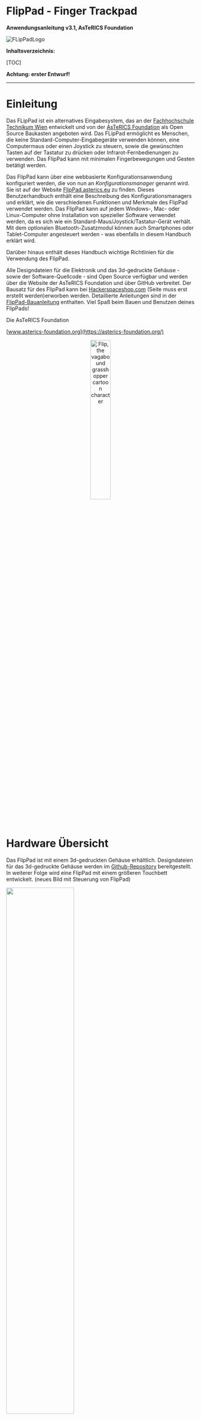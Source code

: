 # FlipPad - Finger Trackpad

**Anwendungsanleitung v3.1, AsTeRICS Foundation**

![FLipPadLogo](./Bilder/flippadLogo.png)

**Inhaltsverzeichnis:**

[TOC]

__Achtung: erster Entwurf!__

---

# Einleitung

Das FLipPad ist ein alternatives Eingabesystem, das an der [Fachhochschule Technikum Wien](https://www.technikum-wien.at) entwickelt und von der [AsTeRICS Foundation](https://asterics-foundation.org) als Open Source Baukasten angeboten wird. Das FLipPad ermöglicht es Menschen, die keine Standard-Computer-Eingabegeräte verwenden können, eine Computermaus oder einen Joystick zu steuern, sowie die gewünschten Tasten auf der Tastatur zu drücken oder Infrarot-Fernbedienungen zu verwenden. Das FlipPad kann mit minimalen Fingerbewegungen und Gesten betätigt werden.

Das FlipPad kann über eine webbasierte Konfigurationsanwendung konfiguriert werden, die von nun an *Konfigurationsmanager* genannt wird. Sie ist auf der Website [FlipPad.asterics.eu](https://flippad.asterics.eu) zu finden. Dieses Benutzerhandbuch enthält eine Beschreibung des Konfigurationsmanagers und erklärt, wie die verschiedenen Funktionen und Merkmale des FlipPad verwendet werden. Das FlipPad kann auf jedem Windows-, Mac- oder Linux-Computer ohne Installation von spezieller Software verwendet werden, da es sich wie ein Standard-Maus/Joystick/Tastatur-Gerät verhält. Mit dem optionalen Bluetooth-Zusatzmodul können auch Smartphones oder Tablet-Computer angesteuert werden - was ebenfalls in diesem Handbuch erklärt wird.

Darüber hinaus enthält dieses Handbuch wichtige Richtlinien für die Verwendung des FlipPad.

Alle Designdateien für die Elektronik und das 3d-gedruckte Gehäuse - sowie der Software-Quellcode - sind Open Source verfügbar und werden über die Website der AsTeRICS Foundation und über GitHub verbreitet. Der Bausatz für des FlipPad kann bei [Hackerspaceshop.com](https://hackerspaceshop.com/collections/FlipPad) (Seite muss erst erstellt werden)erworben werden. Detaillierte Anleitungen sind in der [FlipPad-Bauanleitung](https://github.com/asterics/FlipPad/blob/master/ConstructionKit/ConstructionManual.pdf) enthalten. Viel Spaß beim Bauen und Benutzen deines FlipPads!

Die AsTeRICS Foundation

[www.asterics-foundation.org](https://asterics-foundation.org/)

<p align="center" width="100%"> <img width="33%" src="./Bilder/flip1.svg" alt="Flip, the vagabound grasshopper cartoon character"> </p>

# Hardware Übersicht

Das FlipPad ist mit einem 3d-gedruckten Gehäuse erhältlich. Designdateien für das 3d-gedruckte Gehäuse werden im [Github-Repository](https://github.com/asterics/FLipPad/tree/main/Hardware/case-design/smallTrackpad_TM035035) bereitgestellt. In weiterer Folge wird eine FlipPad mit einem größeren Touchbett entwickelt. 
(neues Bild mit Steuerung von FlipPad)
<p align="left" width="100%"> <img width="60%" src="./Bilder/f2.svg"> </p>

*Abbildung 1*: Verwendung des FlipPad für die Computersteuerung durch Fingerinteraktion

Zusätzlich können zwei externe Taster an die Klinkenbuchsen auf der linken Seite des FlipPad-Gehäuses angeschlossen werden und eine Taste ist bereits auf dem Gerät integriert ("B1", siehe Abbildung 3).

**Benutzer können auf verschiedene Weise mit dem FlipPad interagieren:**

1. durch Berühren des Touchpads mit den Fingern und Aufbringen kleiner, bis gar keiner Kräfte in vertikaler oder horizontaler Richtung
2. durch Erhöhen oder Verringern des Drucks 
3. durch Betätigung von (bis zu) 3 Schaltern / Drucktastern


**Die Hardware-Eigenschaften des FlipPad:** (siehe Bilder am Ende dieser Liste)

(a)    Ein eingebauter Schalter ("Taste 1 / B1") am Gerät, z.B. zum Ändern der aktiven Konfiguration (Funktionen)

(b)    Zwei 3,5-mm-Klinkenbuchsen zum Anschluss von externen Schaltern / Tastern zur Auslösung von Zusatzfunktionen ("Taster 2 / B2" und "Taster 3 / B3")

(c)    3 Leuchtdioden (LED) zur Anzeige der aktiven Konfiguration, des Kalibrierungsvorgangs usw.

(d)    Universal-Infrarot-Fernbedienungsempfänger und -sender

(e)    "Hot Shoe"-Adapter zur Montage an einem Manfrotto Magic Arm oder einem ähnlichen Montagesystem

(f)    Firmware-Aktualisierung über die FlipPad-Webanwendung auf [FlipPad.asterics.eu](https://flippad.asterics.eu/index_pad.htm)

(g)    Optionale Zusatzplatine für Bluetooth (z. B. zur Steuerung von Smartphones oder iOS-Geräten)



<p align="left" width="100%"> <img width="55%" src="./Bilder/fp3r-de.png"> </p>

*Abbildung 2*: FlipPad rechte Seite

<p align="left" width="100%"> <img width="55%" src="./Bilder/fp4-l-de.png"> </p>

*Abbildung 3*: FlipPad linke Seite

Auf der rechten Seite des FlipPad-Gehäuses zeigen 3 LEDs den aktuellen Betriebsmodus an (der geändert werden kann, um verschiedene Geschwindigkeitseinstellungen oder Funktionsoptionen zu aktivieren). Außerdem ist hier das Infrarot (IR) Empfängermodul zugänglich. Mit diesem Modul können beliebige Infrarot-Fernbedienungsbefehle aufgezeichnet werden (z.B. zum Ändern der Lautstärke oder der Kanaleinstellungen eines TV-Gerätes). Die IR-Signale können dann über die IR-Sendediode auf der Rückseite des FlipPad wiedergegeben werden.

Auf der linken Seite des FlipPad befindet sich eine Taste (B1), die eine konfigurierbare Funktion bietet (z. B. Ändern des Betriebsmodus). Zwei 3,5-mm-Klinkenbuchsen mit den Bildbezeichnungen (B2) und (B3) ermöglichen den Anschluss von externen Tastern. Es können Standardschalter mit 3,5-mm-Klinkenstecker verwendet werden.

## 3D-gedrucktes Gehäuse

<p align="left" width="100%" > <img width="55%" src=".Bilder/fp5-neu.jpg"> </p>
*Abbildung 4*: FlipPad 3D-gedrucktes Gehäuse 

Es sind verschiedene Alternativen für das FlipPad-Gehäuse verfügbar, z.B. eine Acrylversion. Die empfohlene Version ist das 3D-gedruckte Gehäuse, das auch in der Bauanleitung dokumentiert ist. Die 3D-Designdateien können vom [Github Repository](https://github.com/asterics/FLipPad/tree/main/Hardware) heruntergeladen werden. 

## Bluetooth – Zusatzmodul

Das optionale Bluetooth-Zusatzmodul ermöglicht den Anschluss des FlipPad als Bluetoothmaus/ -tastatur an verschiedene mobile Geräte (Smartphones, Tablets, IOs-Geräte). Wenn dieses Modul nicht im DIY-Kit enthalten ist, kann es einzeln bei der AsTeRICS Foundation bestellt oder mit Hilfe der auf Github verfügbaren Hardware-Design-Dateien gebaut werden (Teile müssen einzeln bestellt werden). Wenn Sie sich für diese Funktion interessieren, werfen Sie einen Blick auf das [FlipPad Wiki](https://github.com/asterics/FlipPad/wiki), wo der Bau des Zusatzmoduls erklärt wird. 

<p align="left" width="100%"> <img width="40%" src="./Bilder/f6.jpg"> </p>

*Abbildung 5*: Bluetooth Zusatzmodul

# Anweisungen für die ordnungsgemäße Montage und Verwendung


**1. Montieren des FlipPad-Geräts in einer für den Benutzer / die Benutzerin geeigneten Weise** ![hygienic stick](./Bilder/f8.png)

*Abbildung 7*: Montieren des FlipPad

Das Bild zeigt eine Kombination aus "[Manfrotto Gelenkarm](https://www.manfrotto.com/global/single-arm-2-section-196ab-2/)" + "[SuperClamp](https://www.manfrotto.com/global/super-photo-clamp-without-stud-aluminium-035/)" Halterung. Sie können auch den [Manfrotto Magic Arm](https://www.manfrotto.com/global/magic-photo-arm-smart-centre-lever-and-flexible-extension-143n/) oder eine andere Befestigungslösung verwenden, die auf den HotShoe-Adapter der FlipPad passt. Seien Sie vorsichtig, wenn Sie die Halterung an der 3/8"-Schraube des HotShoe-Adapters befestigen: Bei starker Krafteinwirkung kann das Gehäuse des Geräts brechen.



![Fingers](./Bilder/fp9.jpg)

*Abbildung 9*: Verwendung der FlipPad mit den Fingern

Wenn der Benutzer / die Benutzerin die FlipPad mit einem Finger oder dem Daumen betätigen möchte, montieren Sie das System so, dass sich die Hand in einer Ruheposition befindet und der Finger den Joystick ohne Belastung berühren kann. Bringen Sie einen oder zwei zusätzliche externe Schalter an, falls gewünscht, und montieren Sie die Schalter an geeigneten Stellen (z. B. an den Beinen/Zehen/Schultern usw.).


**2. Anschließen der FlipPad an einen Computer, ein Tablet oder ein Smart Phone**

Wenn Sie das FlipPad über das mitgelieferte USB-Mikrokabel anschließen, berühren Sie das Touchpad nicht, solange die LEDs blinken (das anfängliche Blinken zeigt die Phase der Nullpunktkalibrierung an). Warten Sie, bis das Gerät vom Computer erkannt wird, und bewegen Sie dann den Joystick/das Touchpad, um den korrekten Betrieb zu überprüfen.

![ball-switch](./Bilder/f12DE.svg)

*Abbildung 11*: Verbinden der FlipPad mit dem Computer

**Bitte beachten Sie**, dass jedes Mal, wenn Sie das FlipPad-Gerät mit Strom versorgen (bzw. wenn Sie es einstecken), eine **Nullkalibrierung** durchgeführt wird, was durch Blinken aller 3 LEDs angezeigt wird. **Es ist wichtig, dass Sie das Touchpad nicht berühren, bis die LEDs nicht mehr blinken.**

#### Verwendung der FlipPad mit Smart Phones oder Tablets

Das FlipPad sollte mit allen Betriebssystemen funktionieren, die USB-HID-Geräte (Maus/Tastatur/Joystick) unterstützen, wie Windows, Linux oder MacOS. Einige Android-Geräte bieten einen USB-Anschluss mit USB-OTG-Funktionalität ("on-the-go"). Wenn Ihr Gerät "OTG" unterstützt, können Sie die FlipPad mit einem USB-OTG-Adapter (siehe Bild unten) anschließen und sie sollte wie eine normale Maus (Sie erhalten einen Mauszeiger) oder Tastatur funktionieren. Sie können mit der App "OTG Checker" testen, ob Ihr Android-Telefon oder Android-Tablet die USB-OTG-Funktion unterstützt.

![smartphone](./Bilder/fp-tab.jpg)

*Abbildung 12*: Verwendung der FlipPad mit dem Smart Phone

#### Verwendung der FlipPad über Bluetooth

Das Bluetooth - Zusatzmodul für das FlipPad ermöglicht die kabellose Maus-/Tastatursteuerung von Computern, Tablets und Smartphones. Darüber hinaus können iPhones oder iPads über VoiceOver & Assistive-Switch-Unterstützung genutzt werden. Weitere Informationen finden Sie im Kapitel *[Verwendung des Bluetooth-Moduls](https://github.com/asterics/FlipPad/blob/master/Documentation/UserManual/Markdown/FlipPadAnwendungsanleitung.md#verwendung-des-bluetooth-moduls)*.

# FlipPad-Konfigurationsmanager

Der [FlipPad Konfigurationsmanager](https://flippad.asterics.eu/index_pad.htm) bietet eine grafische Benutzeroberfläche (GUI) zum Ändern und Speichern von Einstellungen des FlipPad-Geräts, sodass alle Merkmale und Funktionen an persönliche Vorlieben und Bedürfnisse angepasst werden können. **Derzeit muss der Google Chrome-Browser (oder ein Chromium-basierter Browser) verwendet werden.** Der Konfigurationsmanager ist über die folgende Website zugänglich: **FlipPad.asterics.eu**. Der FlipPad-Konfigurationsmanager sendet und empfängt Informationen von/zu dem FlipPad. Diese Informationsübertragung erfolgt über einen Kommunikationsanschluss (COM-Anschluss). Die folgende Abbildung zeigt die Einstiegsseite des FlipPad-Konfigurationsmanagers:

<p align="left" width="100%"> <img width="70%" src="./Bilder/fpk1-de.png"> </p>

*Abbildung 13: Willkommensseite des FlipPad-Konfigurationsmanagers*

### Anschließen des FlipPad-Geräts

Gehen Sie folgendermaßen vor, um das Gerät anzuschließen:

1. Vergewissern Sie sich, dass Ihr Gerät über einen USB-Anschluss mit Ihrem Computer verbunden ist (siehe "Hinweise zur ordnungsgemäßen Montage und Verwendung").
2. Klicken Sie auf VERBINDEN ZU FlipPad (ÜBER USB ANGESCHLOSSEN) und wählen Sie im Auswahlfeld den entsprechenden COM-Port (Kommunikationsanschluss) aus. Wenn das Auswahlfeld leer erscheint, bedeutet dies, dass kein Kommunikationsanschluss erkannt wurde. Schließen Sie in diesem Fall das FlipPad-Gerät erneut an und warten Sie, bis der COM-Port aktualisiert wird.
3. Sobald der COM-Port ausgewählt ist, klicken Sie auf die Schaltfläche "Verbinden" am unteren Rand des Auswahlfeldes.
4. Nach erfolgreicher Verbindung des COM-Ports wird das Hauptfenster (siehe Abbildung 14) angezeigt und Sie sollten ein Live-Feedback der Stick-Bewegung sehen. Der Port-Status in der oberen rechten Ecke des Fensters zeigt "verbunden" an:

   ![ConfigManager](./Bilder/fpk2-de.png)

*Abbildung 14*: FlipPad Konfigurationsmanager

## Ändern von Einstellungen und Funktionen

### Betriebsarten - "Speicherplätze"

Der FlipPad-Konfigurationsmanager ermöglicht die Anpassung aller wichtigen Einstellungen (Betriebsmodi). Die Einstellungen werden in einzelnen **Speicherplätzen - "SLOTS"** gespeichert (z.B. ein Slot für schnellen Mausbetrieb, ein Slot für langsamen Mausbetrieb, ein Slot für Tastaturtastengenerierung usw.). Alle Einstellungen können auf dem FlipPad-Gerät gespeichert (oder von dort geladen) werden. Die Einstellungen können auch in einer Datei auf Ihrem Computer gespeichert (oder von dort geladen) werden. Die in dem FlipPad gespeicherten Einstellungen bleiben auch dann gültig, wenn die Stromversorgung / das USB-Kabel entfernt wird. Wenn das FlipPad das nächste Mal eingesteckt wird, sind die Einstellungen wieder verfügbar - auch wenn Sie einen anderen Computer oder ein anderes Betriebssystem verwenden!

### Pad-Konfiguration (Tab PAD-CONFIG)

Im Tab PAD-CONFIG des FlipPad-Konfigurationsmanagers können Sie die *Geschwindigkeit, Deadzone* und *Maximale Geschwindigkeit* des FlipPads ändern. Außerdem können Sie *Beschleunigung, Trackpad-Sensitivtät*, *Maximale Tap-Dauer* und *Maximale Dauer von Tippen + Wischen Gesten* ändern - diese Einstellungen sind nur sichtbar, wenn Sie auf *Zeige erweiterte Einstellungen"* klicken. 

#### Pad-Verwendung definieren (“Verwende Touchpad für”)

Im Tab PAD-CONFIG ganz oben kann die Hauptfunktion des Pads ausgewählt werden. Standardmäßig erzeugt die Pad Mausbewegungen. Das Pad kann jedoch auch für alternative Aktionen verwendet werden (z. B. Drücken der Taste 'A', wenn das Pad nach oben gedrückt wird), die im Tab ACTIONS festgelegt werden können (siehe Abschnitt //! gibts noch nicht in GIT*[Zuweisung von verschiedenen Aktionen](https://github.com/asterics/FlipPad/blob/master/Documentation/UserManual/Markdown/FlipPadAnwendungsanleitung.md#zuweisung-von-verschiedenen-aktionen-tab-aktionen)*. Außerdem kann der StickMode einen echten Joystick oder ein Gamepad nachahmen (siehe Abschnitt *[Verwendung des Sticks für Joystick-Bewegungen](https://github.com/asterics/FlipPad/blob/master/Documentation/UserManual/Markdown/FlipPadAnwendungsanleitung.md#verwenden-des-sticks-f%C3%BCr-joystick-bewegungen)*.



#### Pad-Ausrichtung (Ändern mit Klick auf "NACH RECHTS DREHEN")

Das FlipPad wird mit einer HotShoe 3/8"-Montageschraube befestigt, die sich an der Unterseite des FlipPad-Gehäuses befindet. Die Ausrichtung kann je nach den Vorlieben des Benutzers geändert werden. Ist die FlipPad z.B. verkehrt herum montiert, kann die Pad-Ausrichtung entsprechend gewählt werden, so dass die Auf/Ab/Links/Rechts-Bewegungen weiterhin korrekt interpretiert werden. Ein Klick auf "NACH RECHTS DREHEN" ändert die Ausrichtung um 90°. Es sind Ausrichtungseinstellungen für 0 / 90 / 180 und 270 Grad möglich, so dass jede Einbaulage möglich ist.

<p align="left" width="100%"> <img width="100%" src="./Bilder/fpk3-de.png"> </p>

*Abbildung 15: FlipPad Konfigurationsmanager: Tab PAD-CONFIG, Bildlaufleisten*

Die Bildlaufleisten ermöglichen es, die Parameter des Pads und das Verhalten des Mauszeigers nach den Wünschen des Benutzers / der Benutzerin zu ändern. Das Verhalten der folgenden Merkmale kann geändert werden:

#### Sensitivität

Wenn Sie das Pad für die Cursorbewegung verwenden, kann die Empfindlichkeit des Pads über die Bildlaufleiste *Sensitivität* eingestellt werden. Ein kleinerer Wert führt zu einer langsameren Bewegung des Cursors. Um den Wert zu ändern, klicken und ziehen Sie den Regler der Bildlaufleiste oder klicken Sie auf die Leiste neben dem Regler.

#### Deadzone

Die *Deadzone*-Einstellung definiert einen passiven Bereich für die Padbewegung: Ist der Deadzone-Wert niedrig, führen schon sehr geringe Padbewegungen zu einer Cursorbewegung (oder führen die zugewiesene Alternativfunktion aus - siehe Kapitel *Zuweisung verschiedener Aktionen*). Ist die Deadzone zu niedrig eingestellt, beginnt der Cursor ungewollt zu driften, insbesondere wenn zuvor eine stärkere Kraft aufgewendet wurde. Erhöhen Sie in diesem Fall den Wert der Deadzone, sodass der Cursor unter normalen Betriebsbedingungen für einen bestimmten Benutzer/Benutzerin nicht abdriftet. (Für manche Benutzer / Benutzerinnen könnte es jedoch wünschenswert sein, eine sehr kleine Deadzone zu verwenden, um Cursorbewegungen mit minimaler Kraft zu ermöglichen). Bei anderen Aktionen (z. B. Tastendruck) ist es sinnvoll, einen größeren Wert für die Deadzone zu verwenden, um unbeabsichtigte Aktionen zu vermeiden.

#### Geteilte Achsensteuerung für Sensitivität und Deadzone

Falls gewünscht, können die Sensitivitäts- und Deadzonewerte für horizontale oder vertikale Bewegungen individuell geändert werden. Wählen Sie dazu die Option "*zeige x/y getrennt*", wie unten gezeigt:

<p align="left" width="100%"> <img width="100%" src="./Bilder/fpk4-de.png"> </p> *Abbildung 16: FlipPad Konfigurationsmanager: Tab PAD-CONFIG, zeige x/y getrennt*

#### Maximale Geschwindigkeit

Die Einstellung der maximalen Geschwindigkeit auf ein niedriges Niveau ist nützlich, wenn der Benutzer die Cursorgeschwindigkeit begrenzen und gleichzeitig eine hohe Empfindlichkeit/Beschleunigung beibehalten möchte.

**“Zeige erweiterte Einstellungen”**:

#### Trackpad-Sensitivität

Diese Einstellung wird durch Klicken auf *"Zeige erweiterte Einstellungen"* aktiviert. Die Trackpad-Sensitivität erlaubt es, das Beschleunigungsverhalten des Mauszeigers zu beeinflussen: Wenn die Trackpad-Sensitivität auf einen niedrigen Wert eingestellt ist, wird selbst eine starke Auslenkung des Pads eine langsame (aber fortschreitende) Bewegung des Mauszeigers auslösen, was es einfacher macht, kleine Ziele präzise zu erreichen.
!!Gibts beim Pad nicht 
#### Drift compensation range + Drift compensation gain

Diese Einstellungen werden durch Klicken auf *"Zeige erweiterte Einstellungen"* aktiviert. Aus mechanischen Gründen weisen die Kraftsensoren des FlipPads kleine Ungenauigkeiten auf, die zu einem Abdriften des Mauszeigers führen können. Kritisch ist dieser Effekt bei sehr kleinen Deadzone-Einstellungen (sehr feinfühlige Maussteuerung): Wenn Sie das Touchpad/den Joystick in eine Richtung bewegen und dann loslassen, "driftet" der Mauszeiger weiterhin leicht in diese Richtung, da sich die Sensorwerte nicht an der kalibrierten Mittelposition einpendeln. 

Der Wert "Drift compensation gain" steht für den Grad der Korrektur, während der Wert "Drift compensation range" für den Betrag der Kraft steht, die bei der Berechnung berücksichtigt wird. Jeder dieser Werte hat einen entsprechenden Schieberegler. 

Die besten Werte für eine bestimmte FlipPad können durch Experimentieren ermittelt werden. Zum Beispiel:

1. Wischen Sie das Touchpad nach oben und lassen Sie es los. Wenn der Mauszeiger weiterhin nach oben driftet, versuchen Sie, den Wert für den vertikalen Ausgleich zu erhöhen.
2. Wischen Sie das Touchpad nach links und lassen Sie es los. Wenn der Mauszeiger nach rechts driftet, versuchen Sie, den horizontalen Ausgleichswert zu verringern.

### Verwenden des Pads für Joystick-Bewegungen

Wenn Sie im Tab PAD-CONFIG einen der Joystick-Modi auswählen, führt das Bewegen des FlipPads nach oben/unten/links/rechts zu Joystick-Aktivitäten. Das FlipPad verhält sich dann wie ein Gamepad mit 6 Achsen (*X/Y*, *Z/Z-Turn* und *Slider1/Slider2*). Da das FlipPad jeweils nur 2 Achsen Informationen liefern kann, muss die gewünschte Joystick-Achse ausgewählt werden.

<p align="left" width="80%"> <img width="80%" src="./Bilder/fpk5-de.png"> </p>

*Abbildung 18: Padkonfiguration für die Joystick-Bewegung einstellen*

Bitte beachten Sie, dass die Joystick-Funktion von den auf dem Computer laufenden Software-Anwendungen (z.B. Computerspiele) unterstützt werden muss. Microsoft Windows bietet eine Test-Software namens "*joy.cpl*" an - Sie können dieses Programm starten, indem Sie "*joy.cpl*" in den Suchdialog eingeben.

Der von dem FlipPad bereitgestellte Joystick-Controller heißt *"Serial+Keyboard+Mouse+Joystick "*. Wenn Sie dieses Gerät im Dienstprogramm "*joy.cpl*" auswählen, klicken Sie auf die Eigenschaften, um seine Einstellungen anzuzeigen. Die Live-Werte der Joystick-Achsen und der Tastenaktivitäten werden in einem Fenster angezeigt, das dem hier gezeigten ähnelt:

<p align="left" width="100%"> <img width="30%" src="./Bilder/fig21.png"> </p>

*Abbildung 19: Joy.cpl Eigenschaften*

Gewünschte Joystick-Tasten-Aktivitäten können mit Saug/Puste- oder anderen Interaktionsereignissen erstellt werden, indem Sie "*Joystick ... setzen"* aus dem Aktionsmenü wählen, wie im Abschnitt *[Zuweisung von verschiedenen Aktionen](https://github.com/asterics/FlipPad/blob/master/Documentation/UserManual/Markdown/FlipPadAnwendungsanleitung.md#zuweisung-von-verschiedenen-aktionen-tab-aktionen)*) beschrieben.

### Optional: Saug/Puste Aktionen and Schwellenwerte (Tab SAUG-PUSTE-Steuerung)

Wenn der FlipPad-Stick mit dem Mund verwendet wird, kann der Benutzer Aktionen auslösen, indem er am Mundstück saugt oder pustet. Der Schlauch ist mit einem Drucksensor verbunden, der einen Wert ausgibt, der dem festgestellten Druck entspricht. Wenn der Benutzer saugt, sinkt der Sensorwert, und wenn er pustet, steigt der Wert. Über die Registerkarte "AKTIONEN" können Sie Aktionen für das Saugen oder Pusten zuweisen, wie im nächsten Abschnitt erläutert wird. Die Schwellenwerte für Saugen und Pusten können Sie auf im Tab "SAUG-PUSTE-STEUERUNG"" nach Belieben einstellen. Wenn die FlipPad angeschlossen ist, können Sie in dieser Registerkarte auch die aktuellen Druckwerte und die Auslösung von Saug- und Puste-Aktionen überwachen:

<p align="left" width="100%"> <img width="100%" src="./Bilder/fpk6-de.png"> </p>

*Figure 20:* Tab SAUG-PUSTE-STEUERUNG

Beachten Sie, dass der Leerlaufdruck (ohne Saugen und ohne Pusten) bei bei etwa 512 liegt, und der Druck steigt, wenn Sie in das Mundstück pusten, das dadurch auch einen erhöhten Druck anzeigt. Mit den Schiebereglern kann der Schwellendruck für Saugen und Pusten eingestellt werden. Die graue gepunktete Linie stellt den aktuellen Druck dar. Die blaue und die rote gepunktete Linie stellen die in dieser Sitzung erreichten Grenzwerte dar.

#### Stark (An)saugen and Stark Pusten

Im Tab SAUG-PUSTE-STEUERUNG können zusätzliche Schwellenwerte für starkes Saugen und starkes Pusten definiert werden, die dann unterschiedliche Aktionen auslösen können. Zum Beispiel könnte der nächste Slot durch starkes Pusten aktiviert werden. Um die Funktionalität der FlipPad insbesondere für Personen zu erweitern, die nicht auf externe Schalter zugreifen können, sind noch zusätzliche Aktionen verfügbar, die mit starkem Saugen oder starkem Pusten ausgelöst werden. Diese Gesten ermöglichen das Auslösen von Aktionen durch starken Saugen oder starkes Pusten, gefolgt von einer Stick-Bewegung (rauf / runter / links / rechts). Starkes Saugen oder starkes Pusten wird durch ein akustisches Signal (hoher Ton) angezeigt. Wird der Stick innerhalb einer Sekunde bewegt, wird die entsprechende Aktion (z.B. "Stark ansaugen + nach oben") ausgelöst. Wird der Stick nicht innerhalb einer Sekunde bewegt, wird die einzelne Stark pusten- oder Stark ansaugen-Aktion ausgelöst. Insgesamt können also 10 zusätzliche Aktionen ausgeführt werden.

### Zuweisung von verschiedenen Aktionen (Tab AKTIONEN)

Das Tab AKTIONEN ermöglicht die Zuordnung von Benutzeraktivitäten zu gewünschten FlipPad-Funktionen (Aktionen). Die Benutzeraktivitäten sind:

* das Drücken oder Loslassen der 3 Tasten (eingebaute Taste 1 oder externe Taste 2 oder 3)
* Stickbewegungen (auf/ab/links/rechts), die den Schwellenwert der Deadzone überschreiten
* Saug- und Puste-Aktivitäten (siehe Abschnitt *Stark (An)saugen und Stark Pusten*).

Die Aktionen können durch Anklicken des Eintrags in der Aktionskonfigurationstabelle geändert werden (siehe das blaue Feld in Abbildung 21). Die Tabelle zeigt die Aktionen für alle Benutzeraktivitäten an, entweder nur für den gerade aktiven Slot oder für alle Slots (was einen Überblick über alle Aktionen gibt). Wenn Sie auf eine bestimmte Aktion klicken, öffnet sich ein Fenster, in dem Sie die Aktionskategorie (in Abbildung 22 für Button 1: Gerät) und die Aktion selbst (hier: Nächsten Slot laden) ändern können, siehe Abbildung 22.

<p align="left" width="100%"> <img width="100%" src="./Bilder/fpk7-de.png"> </p>

*Abbildung 21: Benutzeraktivitäten verschiedene Aktionen zuordnen*

<p align="left" width="100%"> <img width="80%" src="./Bilder/fpk8-de.png"> </p>

*Abbildung 22: Pop-up-Fenster zur Auswahl der gewünschten Aktion*

Im Folgenden werden die einzelnen Aktionskategorien und die verschiedenen Aktionen kurz beschrieben.

#### Aktionskategorie “Maus”

**Linke / Mittlere / Rechte Maustaste halten (für die Dauer der Eingabe-Aktion)** Bei der Aktion *Halten* wird eine bestimmte Maustaste kontinuierlich gedrückt (z. B. um ein Element über den Bildschirm zu ziehen). Die Maustaste wird losgelassen, wenn die zugewiesene Benutzeraktivität endet (z. B. wenn die Aktivität "Saugen/Pusten" endet, wenn der Stick wieder in die mittlere Position gebracht wird oder wenn eine externe Taste losgelassen wird).

**Klick linke / mittlere / rechte Maustaste** Mit diesen Funktionen kann ein Klick der linken, rechten oder mittleren Maustaste ausgeführt werden. **Anmerkung:** ein Klick besteht aus drücken & loslassen der entsprechenden Maustaste, beides passiert kurz hintereinander nach Betätigen des Tasters / Bewegen des Pads / Saug-/Pustesteuerung!

**Doppelklick linke Maustaste** Erzeugt einen Doppelklick mit der linken Maustaste. Ein Doppelklick der linken Maustaste ist zum Beispiel zum Öffnen einer Datei notwendig. Das Ausführen von schnellen Mausklicks kann jedoch für manche NutzerInnen schwierig sein.

**Drücken oder Loslassen linke / mittlere / rechte Maustaste (umschalten)** Die Aktion *Umschalten* ändert den Zustand einer Maustaste von gedrückt zu nicht gedrückt und umgekehrt. Dies ist z. B. nützlich, wenn eine Benutzeraktivität länger aufrechterhalten werden soll (z. B. beim Ziehen eines Objekts oder um eine Taste gedrückt zu halten, während andere Tasten gedrückt/losgelassen werden). Beachten Sie, dass die Maustaste solange gedrückt bleibt, bis die zugewiesene Benutzeraktivität ein weiteres Mal aufgerufen wird!

**Nach oben / unten scrollen** Die Aktionen *Nach oben / unten scrollen* ahmen das Maus-Scrollrad nach. Das Auslösen der Aktion *Nach oben scrollen* führt zu einem Bildlauf nach oben, während *Nach unten scrollen* zu einem Bildlauf nach unten führt. Diese Aktion ist zum Beispiel beim Lesen von Dokumenten oder Webseiten nützlich.

**Maus horizontal / vertikal bewegen (x-Achse / y-Achse)** Die Funktionen *Maus horizontal bewegen (x-Achse)* und *Maus vertikal bewegen (y-Achse)* erzeugen Computermausbewegungen entlang der ausgewählten Achsen. Die Geschwindigkeitsparameter für diese Funktionen können in dem darunter erscheinenden Feld eingestellt werden. Solange die Benutzeraktivität vorhanden ist, wird der Mauszeiger bis zu dieser maximalen Geschwindigkeit beschleunigt. Bitte beachten Sie dies:

*Ein positiver Wert für die X-Richtung bewegt den Mauszeiger nach rechts. Ein negativer Wert für die X-Richtung verschiebt den Mauszeiger nach links. Ein positiver Wert für die Y-Richtung verschiebt den Mauszeiger nach unten. Ein negativer Wert für die Y-Richtung bewegt den Mauszeiger nach oben.*

#### Aktionskategorie "Joystick"

**Joystick x-/y-/z-Achse/z-Drehung/Regler setzen** Diese Aktionen können verwendet werden, um einen gewünschten Wert an die Joystick-Achse zu senden. Die wählbaren Joystick-Achsen sind: *X / Y / Z / Z-Drehung / Regler*. Der Joystick wird in die Mittelstellung zurückbewegt, wenn die zugehörige Benutzeraktivität endet.

**Joystick-Button halten (für Dauer der Eingabe-Aktion)** Diese Aktion kann verwendet werden, um einen gewünschte Joystick-Button zu drücken. Das FlipPad-Gerät unterstützt 32 Tasten, so dass jeder Wert von 1 bis 32 zulässig ist. Der Joystick-Button wird losgelassen, wenn die zugehörige Benutzeraktivität beendet ist.

**Joystick Hat-Position setzen** Mit dieser Aktion wird die Ausrichtung des Joystick-"Hats" (in Grad) festgelegt. Erlaubte Werte sind: *-1, 0, 45, 90, 135, 180, 225, 270, 315*. Der Wert -1 setzt den Hat auf die mittlere Position (Leerlauf). Der Joystick-Hat wird in die Mittelstellung zurückbewegt, wenn die zugehörige Benutzeraktivität endet.

#### Aktionskategorie "Tastatur"

**Taste(n) drücken + wieder loslassen / halten / umschalten** Die Aktion *Taste(n) drücken + wieder loslassen* ermöglicht das Drücken einer oder mehrerer Tastaturtasten. Es wird ein zweites Dropdown-Menü mit möglichen Tastenbezeichnungen angezeigt (***Tasten hinzufügen***). **Wenn eine Taste aus diesem Menü ausgewählt wird, muss sie in das Feld *Eingabe Tasten* eingefügt werden (auf HINZUFÜGEN klicken)**. Auf diese Weise können mehrere Tasten der Tastatur gleichzeitig gedrückt werden. Die Taste(n) wird kurz darauf wieder losgelassen. Wenn Sie die zugewiesenen Tasten entfernen oder ändern möchten, müssen Sie die aktuell zugewiesenen Tasten löschen, indem Sie auf die Schaltfläche "LÖSCHEN" neben dem Feld *Eingabe Tasten* einfügen klicken.

Gängige Tastenkombinationen sind: TASTE_CTRL + Z: löst die Rückgängig-Funktion aus TASTE_CTRL + C: löst die Kopierfunktion aus KEY_CTRL + V: löst die Einfügefunktion aus KEY_CTRL + KEY_ALT + KEY_ DELETE

Die Aktion *Taste(n) halten (für Dauer der Eingabe-Aktion)* hält die Taste gedrückt, bis die Benutzeraktivität beendet ist. Die Aktion *Taste(n) drücken oder auslassen (umschalten)* wechselt bei jeder Benutzeraktivität den Zustand der Taste von gedrückt zu nicht gedrückt und umgekehrt.

Eine Liste aller unterstützten Tastenbezeichner finden Sie im [Anhang](https://github.com/asterics/FlipPad/blob/master/Documentation/UserManual/Markdown/FlipPadAnwendungsanleitung.md#liste-der-k%C3%BCrzel-f%C3%BCr-keybord-tasten) oder werfen Sie einen Blick auf die [FlipPad Wiki / Github Seiten](https://github.com/asterics/FlipPad/wiki/at-api).

<p align="left" width="100%"> <img width="80%" src="./Bilder/fpk9-de.png"> </p>

*Abbildung 23: Hinzufügen von Tasten für die Aktionen Tasten Drücken / Halten / Umschalten*

**Schreibe Wort** Die Aktion *Schreibe Wort* ermöglicht die Eingabe eines bestimmten Textes/Satzes bei zugewiesener Benutzeraktivität (z. B.: Schreiben Sie "Hallo", wenn Sie den FlipPad-Stick nach oben bewegen). Wenn Sie diese Aktion auswählen, wird unter dem Dropdown-Menü ein leeres Textfeld angezeigt, in das der Text eingegeben werden kann (siehe unten):

<p align="left" width="100%"> <img width="80%" src="./Bilder/fpk10-de.png"> </p>

*Abbildung 24: Funktion Schreibe Wort*

In diesem Beispiel wird jedes Mal, wenn die Taste 1 der FlipPad gedrückt wird, "Hallo" geschrieben.

#### Aktionskategorie "Gerät"

**Keine Funktion (leer)** Wenn die Aktion *Keine Funktion (leer)* ausgewählt ist, wird der entsprechenden Benutzeraktivität keine Aktion zugewiesen.

**Nächsten Slot laden** Diese Aktion ist nur relevant, wenn Sie mehrere FlipPad-Konfigurations-Slots gespeichert haben. Diese Aktion schaltet auf den nächsten Slot um. Wenn der letzte Slot bereits erreicht ist, wird durch Auslösen dieser Aktion zum ersten Slot gewechselt. Wenn Sie den Steckplatz wechseln, ändern sich die eingebauten LED-Lampen entsprechend und zeigen den aktiven Steckplatz an.

Es gibt drei eingebaute LEDs (rot, gelb-orange, grün), die die Binärzahl für die Steckplatzposition der von Ihnen gewählten Konfiguration anzeigen. Wenn Sie also zwei Konfigurationen gespeichert haben, z.B. "Spieleinstellungen" und "Maus", dann ist "Spieleinstellungen" der Slot 1 und "Maus" der Slot 2.

Zusätzlich zu den LEDs wird der Wechsel des Steckplatzes durch ein akustisches Signal angezeigt.

Die folgende Liste zeigt die Farbcodes und die akustischen Signale der LEDs für jede Steckplatzposition:

| **Aktiver Slot** | **Akkustisches Signal** | **Aufleuchtende LEDs** | | ---------------- | ----------------------- | ---------------------- | | Slot 1 | ein Biepton | rot | | Slot 2 | zwei Bieptöne | gelb | | Slot 3 | drei Bieptöne | rot, gelb | | Slot 4 | vier Bieptöne | grün | | Slot 5 | fünf Bieptöne | rot, grün | | Slot 6 | sechs Bieptöne | gelb, grün | | Slot 7 | sieben Bieptöne | rot, gelb, grün |

Die nächste Abbildung (Abbildung 25) zeigt eine ähnliche Liste, aber die leuchtenden LEDs in den entsprechenden Farben für die visuellen Menschen. Die verschiedenen Slots werden in dieser Abbildung als "Position" bezeichnet.

![buttons](./Bilder/22.png)

*Abbildung 25: Farbcodes der LEDs*

**Slot per Name laden** Mit dieser Aktion wird der Konfigurations-Slot mit dem angegebenen Namen aktiviert. Der Name kann im Drop-Down Menü ausgewählt werden. Diese Aktion ist nur relevant, wenn Sie mehrere FlipPad-Konfigurations-Slots gespeichert haben. Die LEDs zeigen die Slotnummer wie oben beschrieben an.

**Stick-Mittelposition kalibrieren** Diese Aktion startet die Kalibrierungssequenz für die mittlere Position des Sticks. Bitte beachten Sie die Beschreibung ["](https://github.com/asterics/FlipPad/blob/master/Documentation/UserManual/Markdown/FlipPadAnwendungsanleitung.md#kalibrierung-der-mittelposition-des-sticks)*[Kalibrierung der Mittelposition des Sticks](https://github.com/asterics/FlipPad/blob/master/Documentation/UserManual/Markdown/FlipPadAnwendungsanleitung.md#kalibrierung-der-mittelposition-des-sticks)*["](https://github.com/asterics/FlipPad/blob/master/Documentation/UserManual/Markdown/FlipPadAnwendungsanleitung.md#kalibrierung-der-mittelposition-des-sticks).

#### Aktionskategorie: "Infrarot"

**Infrarot-Kommando abspielen / halten** Diese Aktion gibt den Infrarot (IR-)Code mit dem angegebenen Befehlsnamen wieder. Die vorhandenen (aufgezeichneten) IR-Befehle können aus dem Dropdown-Menü ausgewählt werden. Die Aktion *Infrarot-Kommando abspielen* sendet den aufgezeichneten Code einmal, während die Aktion *Infrarot-Kommando halten* den Code wiederholt, bis die Benutzeraktivität beendet ist. Weitere Informationen zu Infrarot-Codes finden Sie im Abschnitt ["](https://github.com/asterics/FlipPad/blob/master/Documentation/UserManual/Markdown/FlipPadAnwendungsanleitung.md#infrarot-code-aufzeichnung-und--wiedergabe)*[Infrarot-Code-Aufzeichnung und -Wiedergabe](https://github.com/asterics/FlipPad/blob/master/Documentation/UserManual/Markdown/FlipPadAnwendungsanleitung.md#infrarot-code-aufzeichnung-und--wiedergabe)*["](https://github.com/asterics/FlipPad/blob/master/Documentation/UserManual/Markdown/FlipPadAnwendungsanleitung.md#infrarot-code-aufzeichnung-und--wiedergabe).

#### Aktionskategorie: Makro

**Benutzderdefiniertes Makro** Diese Aktion ermöglicht das Ausführen eines sogenannten benutzerdefiniertem Makro, das aus mehreren Einzelaktionen besteht. Damit kann eine gewünschte Abfolge von Aktionen ausgeführt werden, die z.B. aus einer Anzahl von Mausbewegungen, Mausklicks, Texteingaben oder Tastendrücken besteht. Diese Aktion ist mächtig, aber auch etwas komplizierter, da die einzelnen Aktionen in Form von sogenannten AT-Befehlen angegeben werden müssen, die durch Semikolons getrennt sind. Ein Beispiel: Das folgende Befehlsmakro bewegt den Mauszeiger 100 Schritte nach links, 20 Schritte nach oben, wartet dann 100 Millisekunden und führt dann einen linken Mausklick aus: "MX 100; MY -20; WA 100; CL". Eine Liste und detaillierte Erklärung aller unterstützten AT-Befehle finden Sie im [Anhang](https://github.com/asterics/FlipPad/blob/master/Documentation/UserManual/Markdown/FlipPadAnwendungsanleitung.md#liste-der-unterst%C3%BCtzten-makrokommandos) oder auf den [FlipPad Wiki / Github Seiten](https://github.com/asterics/FlipPad/wiki/at-api).

### Speicherplätze verwalten (Tab SLOTS)

Im Tab SLOTS können Sie neue Konfigurations-Speicherplätze (Slots) erstellen, vorhandene Slots löschen, einen einzelnen oder alle Slots herunterladen und eine Datei hochladen, die eine vollständige Konfiguration mit mehreren Slots enthält. Nach dem Start des FlipPad-Konfigurationsmanagers ist nur ein Standard-Slot namens "mouse" vorhanden. Wenn Sie mit der Schaltfläche "SLOT ANLEGEN" einen Slot erstellen, wird **der aktuelle Slot kopiert und an den letzten vorhandenen Slot angehängt**. Bevor Sie den neuen Slot erstellen, vergeben Sie im entsprechenden Feld ("Name für neuen Slot eingeben") einen Namen, der Ihnen hilft, sich an den Zweck des Slots zu erinnern:

<p align="left" width="100%"> <img width="100%" src="./Bilder/fpk11-de.png"> </p>

*Abbildung 26: FlipPad Konfigurationsmanager: Tab SLOTS*

Oben in der Mitte des Fensters des Konfigurationsmanagers (blaues Kästchen in Abbildung 26) wird der aktuelle Slot angezeigt und kann geändert werden. Die Einstellungen des aktuellen Slot werden gespeichert und beim Wechsel zu einem anderen Slot beibehalten. Die maximale Anzahl von Slots beträgt 10.

**Löschen eines Slots** Ein Slot kann über die Schaltfläche *Löschen* neben dem entsprechenden Slot entfernt werden.

**Laden und Speichern der Konfiguration in/aus Datei** Die Schaltfläche *Alle Slots herunterladen* ermöglicht das Übertragen aller aktuellen Slots in eine Einstellungsdatei (.set), die auf Ihrem Computer gespeichert wird. Alle Einstellungen können so auf dasselbe oder auf ein anderes FlipPad-Gerät übertragen werden. Mehrere Einstellungen (z. B. für einzelne Benutzer oder Anwendungsfälle) können auf einem Computer gespeichert und mit einem einzigen Klick übernommen werden. Es wird ein Dateiauswahlfenster geöffnet, in dem der gewünschte Dateiname zum Speichern oder Laden der Konfiguration eingegeben werden kann.

### Allgemeine Einstellungen (Tab ALLGEMEIN)

Im Tab ALLGEMEIN können Sie den USB/Bluetooth-Modus ändern und Firmware-Updates für das FlipPad-Gerät und das Bluetooth-Zusatzmodul (falls installiert) durchführen:

![general](./Bilder/fpk12-de.png)

*Abbildung 27: Allgemeine Einstellungen*

#### USB/Bluetooth-Modus

Diese Einstellung ist nur relevant, wenn ein Bluetooth-Zusatz-Modul verwendet wird (siehe [FlipPad Wiki-Seiten](https://github.com/asterics/FlipPad/wiki/bt-conn) für weitere Informationen). Mit dieser Auswahlbox kann festgelegt werden, ob die Maus-/Tastaturaktionen eines bestimmten Slots über ein USB-Kabel, über eine Bluetooth-Verbindung oder über beide gesendet werden. So können dedizierte Slots für USB und Bluetooth erstellt werden, so dass ein Benutzer / eine Benutzerin z.B. von einem Laptop (an dem die FlipPad per Kabel angeschlossen ist) zu einer drahtlosen Verbindung (Telefon / Tablet) und zurückwechseln kann.

#### FlipPad Firmware ("UPDATE FIRMWARE")

Hier können Sie die installierte und die verfügbare Version der FlipPad-Software (Firmware) sehen. Wenn die installierte Version älter ist als die Version, die online im FlipPad-Github-Repository verfügbar ist, wird in der Schaltflächenüberschrift "UPDATE FIRMWARE" angezeigt. Wenn Sie auf die Schaltfläche klicken, wird versucht, die neueste Firmware herunterzuladen und zu installieren. Wenn die installierte Version neuer oder identisch mit der verfügbaren Version ist, wird in der Schaltflächenbeschriftung "FIRMWARE ÜBERSCHREIBEN" angezeigt. - Wenn Sie auf die Schaltfläche klicken, wird auch die online verfügbare Version heruntergeladen und installiert.

#### Firmware Bluetooth-Add-on ("UDPATE BLUETOOTH-FIRMWARE")

Hier können Sie die installierte und die verfügbare Version der Firmware des Bluetooth-Add-On-Moduls sehen. Ähnlich wie bei der FlipPad-Firmware-Aktualisierung können Sie auf die Schaltfläche "UPDATE BLUETOOTH FIRMWARE / BLUE-TOOTH FIRMWARE ÜBERSCHREIBEN" klicken, wodurch versucht wird, die neueste Software (Firmware) für das Bluetooth-Modul herunterzuladen und auf dem Modul zu installieren. Dieser Vorgang kann einige Minuten dauern und ist nur möglich, wenn ein Bluetooth-Modul an die FlipPad angeschlossen ist. Wenn kein Bluetooth-Modul an die FlipPad angeschlossen ist, wird eine Meldung angezeigt, dass die installierte Version unbekannt ist.

### Kraftstufen anzeigen (Tab VISUALISIERUNG)

Der FlipPad-Stick ist mit vier Kraftsensoren verbunden - einer für jede Bewegungsrichtung (oben, unten, links, rechts). Der numerische Wert jedes dieser Sensoren wird auf der Registerkarte "VISUALISIERUNG" angezeigt. Die aktuellen Werte können überwacht werden, wenn das FlipPad-Gerät angeschlossen ist. Wenn der Stick bewegt wird, ändern sich die Sensorwerte. Insbesondere erhöht eine Bewegung in jede Richtung den jeweiligen Sensorwert. Die Sensorwerte hängen auch von der Verwendung der Einstellschrauben ab, die die Kraft verändern, die über 4 Metallfedern auf die Sensorpads ausgeübt wird. Daher sollten beim Zusammenbau der FlipPad die aktuellen Sensorwerte als Richtwerte verwendet werden. **Wenn der Stick nicht berührt wird, sollten die Werte ähnlich wie auf dem Screenshot unten aussehen. Alle Werte sollten in ähnlicher Weise sinken und steigen, wenn der Stick bewegt wird. Signifikante Abweichungen in eine Richtung deuten auf ein Sensorproblem hin. Die Sensoren sollten überprüft werden und müssen möglicherweise ausgetauscht werden.**

![visualisation](./Bilder/fpk13.png)

*Abbildung 28: Links: Live-Anzeige der Kraftsensorwerte; Mitte: aktueller Slot mit den 3 Tasten (wenn eine Taste gedrückt wird, wird der entsprechende Kreis gelb); Rechts: Sip und Puff Live-Wert und aktuelle Schwellenwerte*

### Infrarot-Code-Aufzeichnung und -Wiedergabe

Die FlipPad verfügt über ein Infrarot-Fernbedienungs-Empfängermodul und eine Hochstrom-IR-LED, sodass sie Fernbedienungscodes vieler in der Unterhaltungselektronik verwendeter Fernbedienungsgeräte aufzeichnen und wiedergeben kann. Wenn Sie diese Funktion der FlipPad nutzen möchten, achten Sie darauf, dass die IR-Sende-LED auf das zu steuernde Gerät gerichtet ist. Eine Anleitung zum Anschluss einer externen IR-LED zur Erhöhung der Sendeleistung finden Sie auf den [FlipPad Wiki-Seiten](https://github.com/asterics/FlipPad/wiki).

![infrared](./Bilder/fig30.png)

*Abbildung 29: Infrarot-Code-Aufzeichnung*

Um einen neuen IR-Code aufzuzeichnen, gehen Sie auf die Registerkarte AKTIONEN. Klicken Sie auf die gewünschte Aktion und wählen Sie im Popup-Fenster die Aktionskategorie "**Infrarot**". Dort können zwei verschiedene Arten von IR-Aktionen aus dem Kombinationsfeld ausgewählt werden:

* *Infrarot-Kommando abspielen*: sendet den aufgezeichneten Code einmal
* *Infrarot-Kommando halten (für Dauer der Eingabe-Aktion)*: wiederholt den Code, bis die Benutzeraktivität beendet ist

Die vorhandenen Befehle können aus dem Dropdown-Menü ausgewählt werden.

In diesem Fenster können Sie auch IR-Kommandos verwalten. Neben *Neues IR-Kommando* können Sie einen Namen eingeben und dann auf AUFNAHME klicken - richten Sie Ihre IR-Fernbedienung auf die Seite der FlipPad, an der die LEDs herausragen, und senden Sie den IR-Befehl (für die Aufzeichnungsphase gibt es ein Zeitlimit von 10 Sekunden). Der neue Befehl wird nun in der FlipPad gespeichert und kann durch Auswahl des Namens im Dropdown-Menü ausgewählt und wiedergegeben werden. Wenn der Befehl nicht korrekt wiedergegeben wird, versuchen Sie, den IR-Code-Timeout zu erhöhen - zum Beispiel auf 250 Millisekunden ("Zeige erweiterte Optionen"). Mit *IR Kommando Löschen* können Befehle gelöscht werden.

<p align="left" width="100%"> <img width="70%" src="./Bilder/fpk14-de.png"> </p>

*Abbildung 30: Konfigurationsmanager für Infrarot-Aufnahme und -Wiedergabe*

# Verwendung des Bluetooth-Moduls

Das optionale Bluetooth-Zusatzmodul ermöglicht den Anschluss und die Steuerung von Handys, Tablets und Computern mit Bluetooth-Fähigkeit. Wenn die FlipPad über USB an einen PC oder Laptop angeschlossen ist, kann der Benutzer auf Bluetooth-Betrieb umschalten und bei Bedarf wieder auf USB. Das Bluetooth-Modul ist separat bei der AsTeRICS Foundation erhältlich oder in der entsprechenden Version des FlipPad-Kits enthalten.

#### Einbau des Bluetooth-Moduls

Das Bluetooth-Modul wird auf den internen 10-poligen Anschluss der FlipPad gesteckt. Öffnen Sie dazu das FlipPad-Gehäuse und schieben Sie das Modul so weit wie möglich auf die Stiftleiste:

<p align="left" width="100%"> <img width="40%" src="./Bilder/fig31.jpg"> </p>

*Abbildung 31: Bluetooth-Modul*

#### Verbinden mit einem Bluetooth-Host-Gerät (Pairing)

Das Host-Gerät kann z. B. ein Mobiltelefon mit Android- oder iOS-Betriebssystem sein. Die FlipPad kann nur dann mit einem Host-Gerät verbunden werden, wenn derzeit kein Gerät verbunden ist und somit der Pairing-Modus aktiv ist. Um ein Gerät zu verbinden, öffnen Sie die Bluetooth-Einstellungen Ihres Android- oder iOS-Geräts, aktivieren Sie BT, wählen Sie *neues BT-Gerät hinzufügen* und wählen Sie die FlipPad aus der Liste der verfügbaren Geräte aus. Öffnen Sie dann die Registerkarte ALLGEMEIN und aktivieren Sie den Bluetooth-Betrieb für die gewünschten Slots (siehe Abschnitt *[Allgemeine Einstellungen](https://github.com/asterics/FlipPad/blob/master/Documentation/UserManual/Markdown/FlipPadAnwendungsanleitung.md#allgemeine-einstellungen-tab-allgemein)*.

Hinweis: Wenn sich das Bluetooth-Modul im Paring-Modus befindet, blinkt die LED des Moduls schnell (ca. zweimal pro Sekunde). Wenn eine Verbindung hergestellt ist, blinkt die LED langsam (ca. einmal alle 2 Sekunden). Die LED ist nur zu sehen, wenn das Gehäuse der FlipPad geöffnet ist.


# Aktualisieren der Firmware über die Arduino IDE

Neben der Möglichkeit, die FlipPad-Firmware über den Konfigurationsmanager zu aktualisieren, kann die Firmware auch über die Arduino-IDE und die Teensyduino-Add-on/Loader-Anwendung aktualisiert werden. Die neuesten Versionen finden Sie im aktuellen Release-Paket auf [Github](https://github.com/asterics/FlipPad/releases). Entpacken Sie das Paket FlipPad.zip und starten Sie das Programm teensy.exe (den Teensy Loader).

<p align="left" width="100%"> <img width="15%" src="./Bilder/fig35.png"> </p>

*Abbildung 34: Teensy Loader Schritt 1*

Die Benutzeroberfläche des Teensy Loader sollte wie in Abbildung 34 dargestellt aussehen. Falls eine Sicherheitswarnung (im Zusammenhang mit der Windows-Benutzerzugriffskontrolle) erscheint, stellen Sie bitte sicher, dass der Herausgeber "PJRC.COM, LLC" ist und klicken Sie auf "Ausführen". Aktivieren Sie im nächsten Schritt den "Download-Modus" der FlipPad, indem Sie mit einem spitzen Gegenstand (Nadel, kleiner Schraubenzieher, ...) auf die Reset-Taste drücken, die über das kleine Loch an der Unterseite der FlipPad zugänglich ist. Nach ein paar Sekunden (Treiberinstallation) sollte die Teensy Loader GUI die Verbindung zur FlipPad anzeigen, wie in der folgenden Abbildung dargestellt:

<p align="left" width="100%"> <img width="15%" src="./Bilder/fig36.png"> </p>

*Abbildung 35: Teensy Loader Schritt 2*

Wählen Sie "File → Open HEX file" (Datei → HEX-Datei öffnen) und wählen Sie die Datei "FLipWare.hex" aus dem FlipPad-Ordner (oder dem Ort, an dem Sie die .zip-Datei heruntergeladen haben).

Wählen Sie "Betrieb → Programm". Nach ein paar Sekunden sollten Sie die Meldung "Download abgeschlossen" sehen, so wie in der nächsten Abbildung (Abbildung 36). (Wenn dieser Schritt nicht funktioniert, versuchen Sie, das FlipPad aus- und wieder einzustecken und die Teensy Loader-Software neu zu starten).

<p align="left" width="100%"> <img width="15%" src="./Bilder/fig37.png"> </p>

*Abbildung 36: Teensy Loader Schritt 3*

Um die Installation der Firmware abzuschließen, wählen Sie “Operation → Reboot”. Sie sollten "Reboot" lesen und das FlipPad sollte kurz piepen.

<p align="left" width="100%"> <img width="15%" src="./Bilder/fig38.png"> </p>

*Abbildung 37: Teensy Loader Schritt 4*

Um die GUI-Software zu aktualisieren, kopieren Sie die Datei "FlipPadGUI.exe" aus dem Zip-Paket an den gewünschten Ort (und ersetzen damit die alte FlipPadGUI.exe-Datei).

# Erstellen der Firmware

Wenn Sie die Software (Firmware) der FlipPad anpassen möchten, gehen Sie folgendermaßen vor:

1. Kopieren Sie das FlipPad-Repository, https://github.com/asterics/FlipPad
2. Laden Sie die Arduino IDE herunter und installieren Sie sie: https://www.arduino.cc/en/main/software
3. Laden Sie Teensyduino herunter und installieren Sie es: https://www.pjrc.com/teensy/td_download.html
4. Öffnen Sie FLipWare/FLipware.ino mit der Arduino IDE, siehe: https://github.com/asterics/FlipPad/blob/master/FLipWare/FLipWare.ino
5. Verwenden Sie die folgenden Einstellungen in Arduino IDE: o Tools -> Board -> Teensy LC o Tools -> USB Type -> "Serial + Mouse + Keyboard + Joystick" ![adaptFirmware](./Bilder/fig39.png)

*Abbildung 38: Firmware adaptieren*

# Weitere Anleitungen und Fehlerbehebung

Weitere Anleitungen und Fehlerbehebungen finden Sie im [GitHub Wiki des FlipPad-Projekts](https://github.com/asterics/FlipPad/wiki).

# Anhang: Makrobefehle und Tastencodes

## Liste der unterstützten Makrokommandos

| **Kürzel** | **Funktion** | **Beispiel** | | ----------- | ----------------------------------------------------------------------------------------------------------------------------- | --------------------------------------------------------------------------------------------------------------------------------------------- | | CL | Klick linke Maustaste | | | CR | Klick rechte Maustaste | | | CM | Klick mittlere Maustaste (Zahnrad) | | | CD | Doppelklick linke Maustaste | | | HL | Linke Maustaste halten | | | HR | Rechte Maustaste halten | | | HM | Mittlere Maustaste halten | | | TL | Drücken oder Loslassen linke Maustaste (wechseln) | Ändert: gedrückt <-> nicht gedrückt | | TM | Drücken oder Loslassen mittlere Maustaste (wechseln) | | | TR | Drücken oder Loslassen rechte Maustaste (wechseln) | | | RL | Linke Maustaste loslassen | | | RR | Rechte Maustaste loslassen | | | RM | Mittlere Maustaste loslassen | | | WU | Nach unten scrollen | | | WD | Nach oben scrollen | | | MX | Maus horizontal bewegen (x-Achse) | MX 4 -> bewegt Cursor 4 Pixel nach rechts | | MY | Maus vertikal bewegen (y-Achse) | MY -10 -> bewegt Cursor 10 Pixel nach oben | | KW | keyboard write string: Schreibe Wort | KW Hallo! -> schreibt "Hallo!“ am Keyboard | | KP | key press: Keyboard-Tasten drücken (und wieder loslassen). Tasten werden durch Tastenkürzel identifiziert (siehe Liste unten) | KP KEY_UP -> drückt die "Cursor-Up" Taste; KP KEY_CTRL KEY_ALT KEY_DELETE drückt alle 3 Tasten | | KH | key hold: Keyboard-Tasten drücken (und halten) | siehe KP | | KT | key toggle: Zustand der Keyboard-Tasten ändern (drücken wenn nicht gedrückt, loslassen wenn gedrückt) | siehe KP | | KR | key release: Spezifische Tasten auslassen; Tasten werden durch Tastenkürzel identifiziert (siehe Liste unten) | KR KEY_UP -> lässt die „Cursor-Up“ Taste los | | RA | release all = alle Tasten und Mausbuttons loslassen | | | WA | Warten (Millisekunden), bestimmte Anzahl Millisekunden warten | WA 100 -> wartet 100 Millisekunden | | NE | next slot: nächsten Slot laden | | | LO | load slot: Slot per Name laden; wechselt zum angegebenen Slot | LO mouse | | NC | No command: keine Funktion | | | RO <int> | Orientierung des Sticks rotieren | RO 180 -> vertauscht die x- und y-Bewegungen des Sticks/Mundstücks | | JX <int> | Joystick x-Achse setzen | JX 512 -> setzt die x-Achse auf die mittlere Position | | JY <int> | Joystick y-Achse setzen | JY 1023 -> setzt die y-Achse auf die oberste Position | | JZ <int> | Joystick z-Achse setzen | JZ 0 -> setzt die z-Achse auf die niedrigste Position | | JT <int> | Joystick z-Drehung setzen | JT 512 -> setzt die Drehung auf die mittlere Position | | JS <int> | Joystick Regler setzen | JS 512 -> setzt den Regler in die mittlere Position | | JP <int> | Joystick Button drücken | JP 1 -> drückt Joystick button 1 | | JR <int> | Joystick Button loslassen | JR 2 -> drückt Joystick button 2 | | JH <int> | Joystick Hat-Position setzen | JH 45 -> Setzt Joystick Hat auf 45 Grad; Mögliche Werte sind: 0, 45, 90, 135, 180, 225, 270, 315 und -1 zum Einstellen der mittleren Position | | MM <int> | Mausmodus: Cursor ein (int=1) oder alternative Funktionen ein (int=0) | MM1 -> schaltet in den Mausmodus um | | CA | Nullstellung kalibrieren | kalibriert Stick/Mundstück-Mittelstellung | | IP <string> | Infrarot-Kommando abspielen | IP channelUp; gibt den Infrarot-Befehl "channelUp" wieder (wenn dieser IR-Befehlsname aufgezeichnet wurde) |

Bitte beachten Sie, dass bestimmte Befehle zur Anpassung der FlipPad-Einstellungen nicht in dieser Tabelle aufgeführt sind (z. B. Einstellung von Schwellenwerten oder Beschleunigungen, Aufzeichnung von IR-Befehlen usw.). Eine vollständige Liste der Befehle finden Sie in der [FlipPad wiki](https://github.com/asterics/FlipPad/wiki/at-api).

## Liste der Kürzel für Keybord-Tasten

| **Unterstützte Kürzel für Tastaturtasten** | | -------------------------------------------------------------------------------------------------------------------------------------------------------------------------------------------------------------------------------------------------------------------------------------------------- | | **Buchstaben** | | KEY_A  KEY_B  KEY_C  KEY_D  KEY_E  KEY_F  KEY_G  KEY_H  <br/>KEY_I  KEY_J  KEY_K  KEY_L  KEY_M  KEY_N  KEY_O  KEY_P  <br/>KEY_Q  KEY_R  KEY_S  KEY_T  KEY_U  KEY_V  KEY_W  KEY_X KEY_Y KEY_Z | | **Ziffern** | | KEY_1  KEY_2  KEY_3  KEY_4  KEY_5  KEY_6  KEY_7  KEY_8  KEY_9  KEY_0 | | **Funktionstasten** | | KEY_F1  KEY_F2  KEY_F3  KEY_F4  KEY_F5  KEY_F6  KEY_F7  KEY_F8  KEY_F9  KEY_F10  <br/>KEY_F11  KEY_F12  KEY_F13  KEY_F14  KEY_F15  KEY_F16  KEY_F17  KEY_F18  KEY_F19 <br/>KEY_F20  KEY_F21  KEY_F22  KEY_F23  KEY_F24 | | **Navigationstasten** | | KEY_UP  KEY_DOWN  KEY_LEFT  KEY_RIGHT  KEY_TAB  KEY_PAGE_UP  KEY_PAGE_DOWN <br/>KEY_HOME  KEY_END | | **Spezielle Tasten** | | KEY_ENTER  KEY_SPACE  KEY_BACKSPACE  KEY_DELETE  KEY_INSERT  KEY_ESC  KEY_NUM_LOCK<br/>KEY_SCROLL_LOCK  KEY_CAPS_LOCK  KEY_PAUSE<br/><br/>KEY_SEMICOLON  KEY_COMMA  KEY_PERIOD  KEY_MINUS  KEY_EQUAL  KEY_SLASH<br/>KEY_BACKSLASH  KEY_LEFT_BRACE  KEY_RIGHT_BRACE  KEY_QUOTE  KEY_TILDE  KEY_MENU | | **Keypad Tasten** | | KEYPAD_1  KEYPAD_2  KEYPAD_3  KEYPAD_4  KEYPAD_5  KEYPAD_6  KEYPAD_7  KEYPAD_8<br/>KEYPAD_9  KEYPAD_0  <br/>KEYPAD_SLASH  KEYPAD_ASTERIX  KEYPAD_MINUS  KEYPAD_PLUS  KEYPAD_ENTER  KEYPAD_PERIOD | | **Tasten für alternative Funktionen** | | KEY_SHIFT  KEY_CTRL  KEY_ALT  KEY_RIGHT_ALT  KEY_GUI  KEY_RIGHT_GUI |

# Kontakt

Fachhochschule Technikum Wien

Fakultät für Elektrotechnik

Höchstädtplatz 6

A-1200 Wien

ÖSTERREICH

AsTeRICS Foundation

Webpage: [www.asterics-foundation.org](http://www.asterics-foundation.org)

Email: [office@asterics-foundation.org](mailto:office@asterics-foundation.org)

# Haftungsausschluss

Die Fachhochschule Technikum Wien und die AsTeRICS Foundation übernehmen keine Gewährleistung und Haftung für die Funktionsfähigkeit der beschriebenen Geräte, Software und die Richtigkeit der übergebenen Unterlagen.

Weiters haftet die FH TW nicht für gesundheitliche Schäden, die durch die Verwendung der beschriebenen Hard- und Software entstehen. Die Nutzung der bereitgestellten Softwareanwendungen und Hardwaremodule erfolgt auf eigene Gefahr!

# Danksagung

Dieses Projekt wurde teilweise von der Stadt Wien finanziert, Magistratsabteilung für Wirtschaft, Arbeit und Statistik (MA 23), im Rahmen der Projekte AsTeRICS Academy (14-02), ToRaDes (18-04) und Wissensdrehscheibe für Barrierefreie Technologien (26-02)

![Logos](./Bilder/logo.svg)
